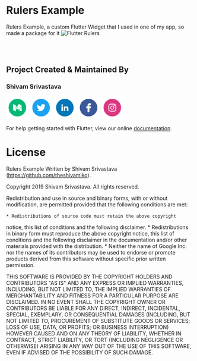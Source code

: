 # Rulers Example

 Rulers Example, a custom Flutter Widget that I used in one of my app, so made a package for it
<img src="https://github.com/theshivamlko/rulers_flutter_package/blob/master/rulers.gif" width="220" alt="Flutter Rulers" />

<br/><br/>

## Project Created & Maintained By

### Shivam Srivastava
 </a> <a href="https://medium.com/@theshivamlko"><img src="https://github.com/aritraroy/social-icons/blob/master/medium-icon.png?raw=true" width="60"></a>
<a href="https://twitter.com/theshivamlko"><img src="https://github.com/aritraroy/social-icons/blob/master/twitter-icon.png?raw=true" width="60"></a>
<a href="https://linkedin.com/in/theshivamlko"><img src="https://github.com/aritraroy/social-icons/blob/master/linkedin-icon.png?raw=true" width="60"></a>
<a href="https://facebook.com/shivamlove11"><img src="https://github.com/aritraroy/social-icons/blob/master/facebook-icon.png?raw=true" width="60"></a>
<a href="https://instagram.com/theshivamlko"><img src="https://github.com/aritraroy/social-icons/blob/master/instagram-icon.png?raw=true" width="60"></a>


For help getting started with Flutter, view our online
[documentation](https://flutter.dev/docs/get-started/install).

License
=======

 Rulers Example
 Written by Shivam Srivastava (https://github.com/theshivamlko).


 Copyright 2019 Shivam Srivastava. All rights reserved.

 Redistribution and use in source and binary forms, with or without
 modification, are permitted provided that the following conditions are
 met:

    * Redistributions of source code must retain the above copyright
 notice, this list of conditions and the following disclaimer.
    * Redistributions in binary form must reproduce the above
 copyright notice, this list of conditions and the following disclaimer
 in the documentation and/or other materials provided with the
 distribution.
    * Neither the name of Google Inc. nor the names of its
 contributors may be used to endorse or promote products derived from
 this software without specific prior written permission.

 THIS SOFTWARE IS PROVIDED BY THE COPYRIGHT HOLDERS AND CONTRIBUTORS
 "AS IS" AND ANY EXPRESS OR IMPLIED WARRANTIES, INCLUDING, BUT NOT
 LIMITED TO, THE IMPLIED WARRANTIES OF MERCHANTABILITY AND FITNESS FOR
 A PARTICULAR PURPOSE ARE DISCLAIMED. IN NO EVENT SHALL THE COPYRIGHT
 OWNER OR CONTRIBUTORS BE LIABLE FOR ANY DIRECT, INDIRECT, INCIDENTAL,
 SPECIAL, EXEMPLARY, OR CONSEQUENTIAL DAMAGES (INCLUDING, BUT NOT
 LIMITED TO, PROCUREMENT OF SUBSTITUTE GOODS OR SERVICES; LOSS OF USE,
 DATA, OR PROFITS; OR BUSINESS INTERRUPTION) HOWEVER CAUSED AND ON ANY
 THEORY OF LIABILITY, WHETHER IN CONTRACT, STRICT LIABILITY, OR TORT
 (INCLUDING NEGLIGENCE OR OTHERWISE) ARISING IN ANY WAY OUT OF THE USE
 OF THIS SOFTWARE, EVEN IF ADVISED OF THE POSSIBILITY OF SUCH DAMAGE.